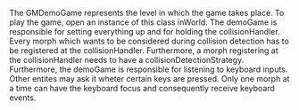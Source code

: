 The GMDemoGame represents the level in which the game takes place. To play the game, open an instance of this class inWorld. The demoGame is responsible for setting everything up and for holding the collisionHandler.
Every morph which wants to be considered during collision detection has to be registered at the collisionHandler. Furthermore, a morph registering at the collisionHandler needs to have a collisionDetectionStrategy.
Furthermore, the demoGame is responsible for listening to keyboard inputs. Other entites may ask it wheter certain keys are pressed. Only one morph at a time can have the keyboard focus and consequently receive keyboard events.